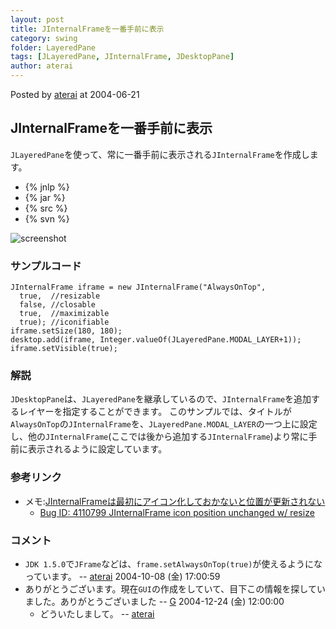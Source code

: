 ```yaml
---
layout: post
title: JInternalFrameを一番手前に表示
category: swing
folder: LayeredPane
tags: [JLayeredPane, JInternalFrame, JDesktopPane]
author: aterai
---
```


Posted by [aterai](http://terai.xrea.jp/aterai.html) at 2004-06-21

## JInternalFrameを一番手前に表示
`JLayeredPane`を使って、常に一番手前に表示される`JInternalFrame`を作成します。

- {% jnlp %}
- {% jar %}
- {% src %}
- {% svn %}

<!-- dummy comment line for breaking list -->

![screenshot](http://lh5.ggpht.com/_9Z4BYR88imo/TQTO8wLpaZI/AAAAAAAAAdM/mML3cGeQwrg/s800/LayeredPane.png)

### サンプルコード
<pre class="prettyprint"><code>JInternalFrame iframe = new JInternalFrame("AlwaysOnTop",
  true,  //resizable
  false, //closable
  true,  //maximizable
  true); //iconifiable
iframe.setSize(180, 180);
desktop.add(iframe, Integer.valueOf(JLayeredPane.MODAL_LAYER+1));
iframe.setVisible(true);
</code></pre>

### 解説
`JDesktopPane`は、`JLayeredPane`を継承しているので、`JInternalFrame`を追加するレイヤーを指定することができます。
このサンプルでは、タイトルが`AlwaysOnTop`の`JInternalFrame`を、`JLayeredPane.MODAL_LAYER`の一つ上に設定し、他の`JInternalFrame`(ここでは後から追加する`JInternalFrame`)より常に手前に表示されるように設定しています。

### 参考リンク
- メモ:[JInternalFrameは最初にアイコン化しておかないと位置が更新されない](http://d.hatena.ne.jp/tori31001/20060901)
    - [Bug ID: 4110799 JInternalFrame icon position unchanged w/ resize](http://bugs.sun.com/bugdatabase/view_bug.do?bug_id=4110799)

<!-- dummy comment line for breaking list -->

### コメント
- `JDK 1.5.0`で`JFrame`などは、`frame.setAlwaysOnTop(true)`が使えるようになっています。 -- [aterai](http://terai.xrea.jp/aterai.html) 2004-10-08 (金) 17:00:59
- ありがとうございます。現在`GUI`の作成をしていて、目下この情報を探していました。ありがとうございました -- [G](http://terai.xrea.jp/G.html) 2004-12-24 (金) 12:00:00
    - どういたしまして。 -- [aterai](http://terai.xrea.jp/aterai.html)

<!-- dummy comment line for breaking list -->

